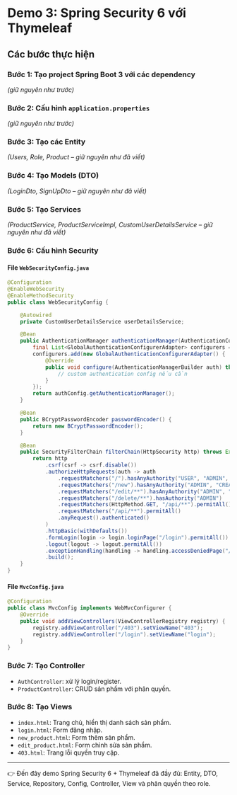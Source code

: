 # Demo 3: Spring Security 6 với Thymeleaf

## Các bước thực hiện

### Bước 1: Tạo project Spring Boot 3 với các dependency
*(giữ nguyên như trước)*

### Bước 2: Cấu hình `application.properties`
*(giữ nguyên như trước)*

### Bước 3: Tạo các Entity
*(Users, Role, Product – giữ nguyên như đã viết)*

### Bước 4: Tạo Models (DTO)
*(LoginDto, SignUpDto – giữ nguyên như đã viết)*

### Bước 5: Tạo Services
*(ProductService, ProductServiceImpl, CustomUserDetailsService – giữ nguyên như đã viết)*

### Bước 6: Cấu hình Security

#### File `WebSecurityConfig.java`
```java
@Configuration
@EnableWebSecurity
@EnableMethodSecurity
public class WebSecurityConfig {

    @Autowired
    private CustomUserDetailsService userDetailsService;

    @Bean
    public AuthenticationManager authenticationManager(AuthenticationConfiguration authConfig) throws Exception {
        final List<GlobalAuthenticationConfigurerAdapter> configurers = new ArrayList<>();
        configurers.add(new GlobalAuthenticationConfigurerAdapter() {
            @Override
            public void configure(AuthenticationManagerBuilder auth) throws Exception {
                // custom authentication config nếu cần
            }
        });
        return authConfig.getAuthenticationManager();
    }

    @Bean
    public BCryptPasswordEncoder passwordEncoder() {
        return new BCryptPasswordEncoder();
    }

    @Bean
    public SecurityFilterChain filterChain(HttpSecurity http) throws Exception {
        return http
            .csrf(csrf -> csrf.disable())
            .authorizeHttpRequests(auth -> auth
                .requestMatchers("/").hasAnyAuthority("USER", "ADMIN", "EDITOR", "CREATOR")
                .requestMatchers("/new").hasAnyAuthority("ADMIN", "CREATOR")
                .requestMatchers("/edit/**").hasAnyAuthority("ADMIN", "EDITOR")
                .requestMatchers("/delete/**").hasAuthority("ADMIN")
                .requestMatchers(HttpMethod.GET, "/api/**").permitAll()
                .requestMatchers("/api/**").permitAll()
                .anyRequest().authenticated()
            )
            .httpBasic(withDefaults())
            .formLogin(login -> login.loginPage("/login").permitAll())
            .logout(logout -> logout.permitAll())
            .exceptionHandling(handling -> handling.accessDeniedPage("/403"))
            .build();
    }
}
```

#### File `MvcConfig.java`
```java
@Configuration
public class MvcConfig implements WebMvcConfigurer {
    @Override
    public void addViewControllers(ViewControllerRegistry registry) {
        registry.addViewController("/403").setViewName("403");
        registry.addViewController("/login").setViewName("login");
    }
}
```

### Bước 7: Tạo Controller
- `AuthController`: xử lý login/register.
- `ProductController`: CRUD sản phẩm với phân quyền.

### Bước 8: Tạo Views
- `index.html`: Trang chủ, hiển thị danh sách sản phẩm.
- `login.html`: Form đăng nhập.
- `new_product.html`: Form thêm sản phẩm.
- `edit_product.html`: Form chỉnh sửa sản phẩm.
- `403.html`: Trang lỗi quyền truy cập.

---
👉 Đến đây demo Spring Security 6 + Thymeleaf đã đầy đủ: Entity, DTO, Service, Repository, Config, Controller, View và phân quyền theo role.

